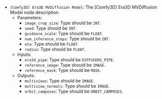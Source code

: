 - `[Comfy3D] Era3D MVDiffusion Model`: The [Comfy3D] Era3D MVDiffusion Model node description.
    - Parameters:
        - `image_crop_size`: Type should be `INT`.
        - `seed`: Type should be `INT`.
        - `guidance_scale`: Type should be `FLOAT`.
        - `num_inference_steps`: Type should be `INT`.
        - `eta`: Type should be `FLOAT`.
        - `radius`: Type should be `FLOAT`.
    - Inputs:
        - `era3d_pipe`: Type should be `DIFFUSERS_PIPE`.
        - `reference_image`: Type should be `IMAGE`.
        - `reference_mask`: Type should be `MASK`.
    - Outputs:
        - `multiviews`: Type should be `IMAGE`.
        - `multiview_normals`: Type should be `IMAGE`.
        - `orbit_camposes`: Type should be `ORBIT_CAMPOSES`.
